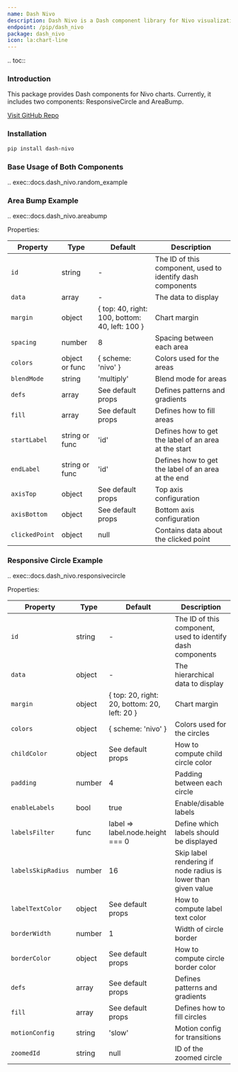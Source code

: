 ```yaml
---
name: Dash Nivo
description: Dash Nivo is a Dash component library for Nivo visualizations.
endpoint: /pip/dash_nivo
package: dash_nivo
icon: la:chart-line
---
```


.. toc::

### Introduction

This package provides Dash components for Nivo charts. Currently, it includes two components: ResponsiveCircle and AreaBump.

[Visit GitHub Repo](https://github.com/pip-install-python/dash_nivo)

### Installation

```bash
pip install dash-nivo
```

### Base Usage of Both Components
.. exec::docs.dash_nivo.random_example


### Area Bump Example
.. exec::docs.dash_nivo.areabump

Properties:

| Property       | Type             | Default                                      | Description                                      |
|----------------|------------------|----------------------------------------------|--------------------------------------------------|
| `id`           | string           | -                                            | The ID of this component, used to identify dash components |
| `data`         | array            | -                                            | The data to display                              |
| `margin`       | object           | { top: 40, right: 100, bottom: 40, left: 100 } | Chart margin                                     |
| `spacing`      | number           | 8                                            | Spacing between each area                        |
| `colors`       | object or func   | { scheme: 'nivo' }                           | Colors used for the areas                        |
| `blendMode`    | string           | 'multiply'                                   | Blend mode for areas                             |
| `defs`         | array            | See default props                            | Defines patterns and gradients                   |
| `fill`         | array            | See default props                            | Defines how to fill areas                        |
| `startLabel`   | string or func   | 'id'                                         | Defines how to get the label of an area at the start |
| `endLabel`     | string or func   | 'id'                                         | Defines how to get the label of an area at the end |
| `axisTop`      | object           | See default props                            | Top axis configuration                           |
| `axisBottom`   | object           | See default props                            | Bottom axis configuration                        |
| `clickedPoint` | object           | null                                         | Contains data about the clicked point            |

### Responsive Circle Example
.. exec::docs.dash_nivo.responsivecircle

Properties:

| Property         | Type    | Default                                      | Description                                      |
|------------------|---------|----------------------------------------------|--------------------------------------------------|
| `id`             | string  | -                                            | The ID of this component, used to identify dash components |
| `data`           | object  | -                                            | The hierarchical data to display                 |
| `margin`         | object  | { top: 20, right: 20, bottom: 20, left: 20 } | Chart margin                                     |
| `colors`         | object  | { scheme: 'nivo' }                           | Colors used for the circles                      |
| `childColor`     | object  | See default props                            | How to compute child circle color                |
| `padding`        | number  | 4                                            | Padding between each circle                      |
| `enableLabels`   | bool    | true                                         | Enable/disable labels                            |
| `labelsFilter`   | func    | label => label.node.height === 0             | Define which labels should be displayed          |
| `labelsSkipRadius` | number | 16                                           | Skip label rendering if node radius is lower than given value |
| `labelTextColor` | object  | See default props                            | How to compute label text color                  |
| `borderWidth`    | number  | 1                                            | Width of circle border                           |
| `borderColor`    | object  | See default props                            | How to compute circle border color               |
| `defs`           | array   | See default props                            | Defines patterns and gradients                   |
| `fill`           | array   | See default props                            | Defines how to fill circles                      |
| `motionConfig`   | string  | 'slow'                                       | Motion config for transitions                    |
| `zoomedId`       | string  | null                                         | ID of the zoomed circle                          |
